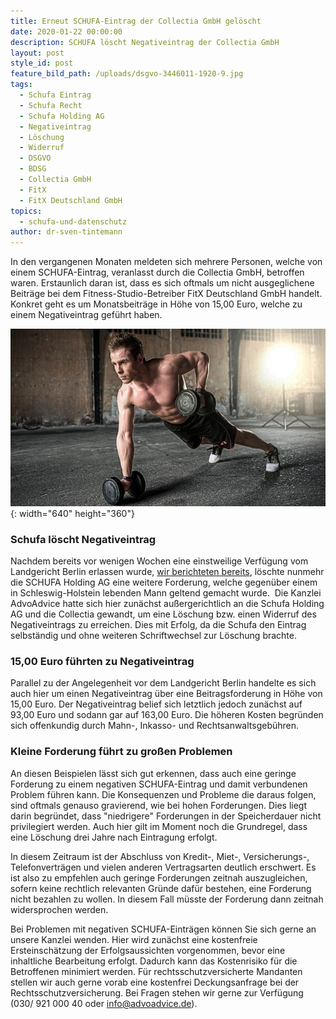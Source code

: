 ```yaml
---
title: Erneut SCHUFA-Eintrag der Collectia GmbH gelöscht
date: 2020-01-22 00:00:00
description: SCHUFA löscht Negativeintrag der Collectia GmbH
layout: post
style_id: post
feature_bild_path: /uploads/dsgvo-3446011-1920-9.jpg
tags:
  - Schufa Eintrag
  - Schufa Recht
  - Schufa Holding AG
  - Negativeintrag
  - Löschung
  - Widerruf
  - DSGVO
  - BDSG
  - Collectia GmbH
  - FitX
  - FitX Deutschland GmbH
topics:
  - schufa-und-datenschutz
author: dr-sven-tintemann
---
```


In den vergangenen Monaten meldeten sich mehrere Personen, welche von einem SCHUFA-Eintrag, veranlasst durch die Collectia GmbH, betroffen waren. Erstaunlich daran ist, dass es sich oftmals um nicht ausgeglichene Beitr&auml;ge bei dem Fitness-Studio-Betreiber FitX Deutschland GmbH handelt. Konkret geht es um Monatsbeitr&auml;ge in Höhe von 15,00 Euro, welche zu einem Negativeintrag gef&uuml;hrt haben.&nbsp;

![](/uploads/people-2604149-640.jpg){: width="640" height="360"}

### Schufa löscht Negativeintrag

Nachdem bereits vor wenigen Wochen eine einstweilige Verf&uuml;gung vom Landgericht Berlin erlassen wurde, [wir berichteten bereits](https://advoadvice.de/blog/schufa-recht-lg-berlin-erl%C3%A4sst-einstweilige-verf%C3%BCgung-gegen-collectia-gmbh/), löschte nunmehr die SCHUFA Holding AG eine weitere Forderung, welche gegen&uuml;ber einem in Schleswig-Holstein lebenden Mann geltend gemacht wurde.&nbsp; Die Kanzlei AdvoAdvice hatte sich hier zun&auml;chst au&szlig;ergerichtlich an die Schufa Holding AG und die Collectia gewandt, um eine Löschung bzw. einen Widerruf des Negativeintrags zu erreichen. Dies mit Erfolg, da die Schufa den Eintrag selbst&auml;ndig und ohne weiteren Schriftwechsel zur Löschung brachte.&nbsp;

### 15,00 Euro f&uuml;hrten zu Negativeintrag

Parallel zu der Angelegenheit vor dem Landgericht Berlin handelte es sich auch hier um einen Negativeintrag &uuml;ber eine Beitragsforderung in Höhe von 15,00 Euro. Der Negativeintrag belief sich letztlich jedoch zun&auml;chst auf 93,00 Euro und sodann gar auf 163,00 Euro. Die höheren Kosten begr&uuml;nden sich offenkundig durch Mahn-, Inkasso- und Rechtsanwaltsgeb&uuml;hren.

### Kleine Forderung f&uuml;hrt zu gro&szlig;en Problemen

An diesen Beispielen l&auml;sst sich gut erkennen, dass auch eine geringe Forderung zu einem negativen SCHUFA-Eintrag und damit verbundenen Problem f&uuml;hren kann. Die Konsequenzen und Probleme die daraus folgen, sind oftmals genauso gravierend, wie bei hohen Forderungen. Dies liegt darin begr&uuml;ndet, dass "niedrigere" Forderungen in der Speicherdauer nicht privilegiert werden. Auch hier gilt im Moment noch die Grundregel, dass eine Löschung drei Jahre nach Eintragung erfolgt.

In diesem Zeitraum ist der Abschluss von Kredit-, Miet-, Versicherungs-, Telefonvertr&auml;gen und vielen anderen Vertragsarten deutlich erschwert. Es ist also zu empfehlen auch geringe Forderungen zeitnah auszugleichen, sofern keine rechtlich relevanten Gr&uuml;nde daf&uuml;r bestehen, eine Forderung nicht bezahlen zu wollen. In diesem Fall m&uuml;sste der Forderung dann zeitnah widersprochen werden.&nbsp;

Bei Problemen mit negativen SCHUFA-Eintr&auml;gen können Sie sich gerne an unsere Kanzlei wenden. Hier wird zun&auml;chst eine kostenfreie Ersteinsch&auml;tzung der Erfolgsaussichten vorgenommen, bevor eine inhaltliche Bearbeitung erfolgt. Dadurch kann das Kostenrisiko f&uuml;r die Betroffenen minimiert werden. F&uuml;r rechtsschutzversicherte Mandanten stellen wir auch gerne vorab eine kostenfrei Deckungsanfrage bei der Rechtsschutzversicherung. Bei Fragen stehen wir gerne zur Verf&uuml;gung (030/ 921 000 40 oder info@advoadvice.de).

&nbsp;